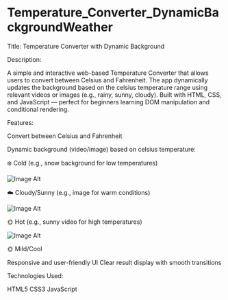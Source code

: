 # Temperature_Converter_DynamicBackgroundWeather
Title: 
Temperature Converter with Dynamic Background

Description:

A simple and interactive web-based Temperature Converter that allows users to convert between Celsius and Fahrenheit. The app dynamically updates the background based on the celsius temperature range using relevant videos or images (e.g., rainy, sunny, cloudy). Built with HTML, CSS, and JavaScript — perfect for beginners learning DOM manipulation and conditional rendering.

Features:

Convert between Celsius and Fahrenheit

Dynamic background (video/image) based on celsius  temperature:

❄️ Cold (e.g., snow background for low temperatures)

![Image Alt](https://github.com/Nikhitha999-nikki/Temperature_Converter_DynamicBackgroundWeather/blob/9d8c8c65ea33aa22f1ccc76ba085e5ea97679a64/Temperature%20Converter%20and%203%20more%20pages%20-%20Personal%20-%20Microsoft%E2%80%8B%20Edge%207_23_2025%206_31_34%20PM.png)

☁️ Cloudy/Sunny (e.g., image for warm conditions)

![Image Alt](https://github.com/Nikhitha999-nikki/Temperature_Converter_DynamicBackgroundWeather/blob/f7b57c530d410b3cd0b4f4420e2aba187bea85c4/Temperature%20Converter%20and%204%20more%20pages%20-%20Personal%20-%20Microsoft%E2%80%8B%20Edge%207_23_2025%207_35_20%20AM.png)
 
🌞 Hot (e.g., sunny video for high temperatures)

![Image Alt](https://github.com/Nikhitha999-nikki/Temperature_Converter_DynamicBackgroundWeather/blob/b39a510d0f49e4001b89b1a44c82621aa989fbea/Temperature%20Converter%20and%203%20more%20pages%20-%20Personal%20-%20Microsoft%E2%80%8B%20Edge%207_23_2025%207_10_41%20PM.png)

🌞 Mild/Cool





Responsive and user-friendly UI
Clear result display with smooth transitions


Technologies Used:

HTML5
CSS3
JavaScript
